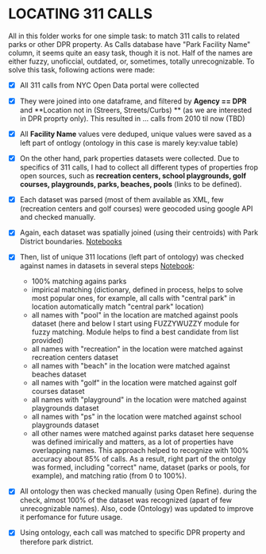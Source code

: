 LOCATING 311 CALLS
==================

All in this folder works for one simple task: to match 311 calls
to related parks or other DPR property. As Calls database have "Park Facility Name" column, it seems quite an easy task,
though it is not. Half of the names are either fuzzy, unoficcial, outdated, or, sometimes, totally unrecognizable. To solve this task, following actions were made:

- [X] All 311 calls from NYC Open Data portal were collected
- [X] They were joined into one dataframe, and filtered by **Agency == DPR** and **Location not in (Streers, Streets/Curbs) ** (as we are interested in DPR proprty only).   This resulted in ... calls from 2010 til now  (TBD)
- [X] All **Facility Name** values vere deduped, unique values were saved as a left part of ontlogy (ontology in this case is marely key:value table)
- [X] On the other hand, park properties datasets were collected. Due to specifics of 311 calls, I had to collect all different types of properties frop open sources, such as **recreation centers, school playgrounds, golf courses, playgrounds, parks, beaches, pools** (links to be defined). 
- [X] Each dataset was parsed (most of them available as XML, few (recreation centers and golf courses) were geocoded using google API and checked manually. 
- [X] Again, each dataset was spatially joined (using their centroids) with Park District boundaries. [Notebooks](wrangling_DPR/dpr_add_parkDistrict/)
- [X] Then, list of unique 311 locations (left part of ontology) was checked against names in datasets in several steps [Notebook](Ontology2.0.ipynb):
	- 100% matching agains parks
	- impirical matching (dictionary, defined in process, helps to solve most popular ones, for example, all calls with "central park" in location automatically match "central park" location)
	- all names with "pool" in the location are matched against pools dataset (here and below I start using FUZZYWUZZY module for fuzzy matching. Module helps to find a best candidate from list provided)
	- all names with "recreation" in the location were matched against recreation centers dataset
	- all names with "beach" in the location were matched against beaches dataset
	- all names with "golf" in the location were matched against golf courses dataset
	- all names with "playground" in the location were matched against playgrounds dataset
	- all names with "ps" in the location were matched against school playgrounds dataset
	- all other names were matched against parks dataset
	here sequense was defined imirically and matters, as a lot of properties have overlapping names. This approach helped to recognize with 100% accuracy about 85% of calls. As a result, right part of the ontolgy was formed, including "correct" name, dataset (parks or pools, for example), and matching ratio (from 0 to 100%).
- [X] All ontology then was checked manually (using Open Refine). during the check, almost 100% of the dataset was recognized (apart of few unrecognizable names). Also, code (Ontology) was updated to improve it perfomance for future usage.
- [X] Using ontology, each call was matched to specific DPR property and therefore park district.


